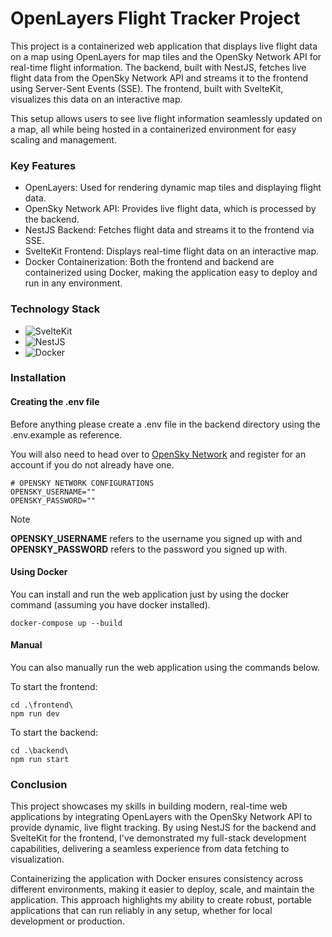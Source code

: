 # OpenLayers Flight Tracker Project

This project is a containerized web application that displays live flight data on a map using OpenLayers for map tiles and the OpenSky Network API for real-time flight information. The backend, built with NestJS, fetches live flight data from the OpenSky Network API and streams it to the frontend using Server-Sent Events (SSE). The frontend, built with SvelteKit, visualizes this data on an interactive map.

This setup allows users to see live flight information seamlessly updated on a map, all while being hosted in a containerized environment for easy scaling and management.

### Key Features

- OpenLayers: Used for rendering dynamic map tiles and displaying flight data.
- OpenSky Network API: Provides live flight data, which is processed by the backend.
- NestJS Backend: Fetches flight data and streams it to the frontend via SSE.
- SvelteKit Frontend: Displays real-time flight data on an interactive map.
- Docker Containerization: Both the frontend and backend are containerized using Docker, making the application easy to deploy and run in any environment.

### Technology Stack

- ![SvelteKit](https://img.shields.io/badge/SvelteKit-FF3E00?style=for-the-badge&logo=svelte&logoColor=white)
- ![NestJS](https://img.shields.io/badge/NestJS-E0234E?style=for-the-badge&logo=nestjs&logoColor=white)
- ![Docker](https://img.shields.io/badge/Docker-2496ED?style=for-the-badge&logo=docker&logoColor=white)

### Installation

#### Creating the .env file

Before anything please create a .env file in the backend directory using the .env.example as reference.

You will also need to head over to [OpenSky Network](https://opensky-network.org/) and register for an account if you do not already have one.

```
# OPENSKY NETWORK CONFIGURATIONS
OPENSKY_USERNAME=""
OPENSKY_PASSWORD=""
```

> [!NOTE] 
> **OPENSKY_USERNAME** refers to the username you signed up with and **OPENSKY_PASSWORD** refers to the password you signed up with.

#### Using Docker

You can install and run the web application just by using the docker command (assuming you have docker installed).

```
docker-compose up --build
```

#### Manual

You can also manually run the web application using the commands below.

To start the frontend:

```
cd .\frontend\
npm run dev
```

To start the backend:

```
cd .\backend\
npm run start
```

### Conclusion

This project showcases my skills in building modern, real-time web applications by integrating OpenLayers with the OpenSky Network API to provide dynamic, live flight tracking. By using NestJS for the backend and SvelteKit for the frontend, I've demonstrated my full-stack development capabilities, delivering a seamless experience from data fetching to visualization.

Containerizing the application with Docker ensures consistency across different environments, making it easier to deploy, scale, and maintain the application. This approach highlights my ability to create robust, portable applications that can run reliably in any setup, whether for local development or production.
